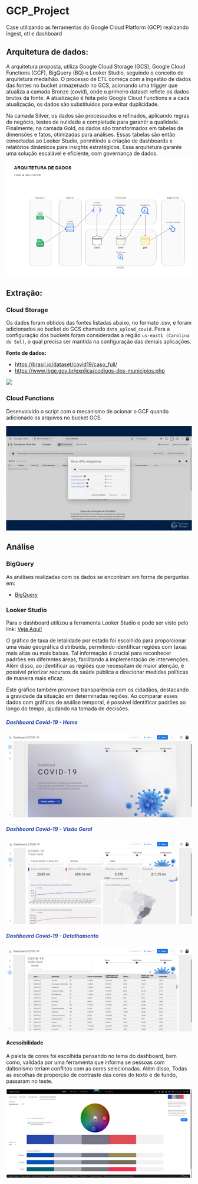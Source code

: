 # GCP_Project
 Case utilizando as ferramentas do Google Cloud Platform (GCP) realizando ingest, etl e dashboard

## Arquitetura de dados:
A arquitetura proposta, utiliza Google Cloud Storage (GCS), Google Cloud Functions (GCF), BigQuery (BQ) e Looker Studio, seguindo o conceito de arquitetura medalhão. O processo de ETL começa com a ingestão de dados das fontes no bucket armazenado no GCS, acionando uma trigger que atualiza a camada Bronze (covid), onde o primeiro dataset reflete os dados brutos da fonte. A atualização é feita pelo Google Cloud Functions e a cada atualização, os dados são substituídos para evitar duplicidade.

Na camada Silver, os dados são processados e refinados, aplicando regras de negócio, testes de nulidade e completude para garantir a qualidade. Finalmente, na camada Gold, os dados são transformados em tabelas de dimensões e fatos, otimizadas para análises. Essas tabelas são então conectadas ao Looker Studio, permitindo a criação de dashboards e relatórios dinâmicos para insights estratégicos. Essa arquitetura garante uma solução escalável e eficiente, com governança de dados.
<img src="/Images/arquitetura_de_dados.png">

## Extração:
### Cloud Storage
Os dados foram obtidos das fontes listadas abaixo, no formato .csv, e foram adicionados ao bucket do GCS chamado `data_upload_covid`. Para a configuração dos buckets foram consideradas a região `us-east1 (Carolina do Sul)`, o qual precisa ser mantida na configuração das demais aplicações.

<b>Fonte de dados:</b>
* https://brasil.io/dataset/covid19/caso_full/
* https://www.ibge.gov.br/explica/codigos-dos-municipios.php

<img src="/Cloud_Storage/gcs_bucket.gif">

### Cloud Functions
Desenvolvido o script com o mecanismo de acionar o GCF quando adicionado os arquivos no bucket GCS.

<img src="/Cloud_Functions/gcf_function.gif">

## Análise
### BigQuery
As análises realizadas com os dados se encontram em forma de perguntas em:

* [BigQuery](/BigQuery)

### Looker Studio
Para o dashboard utilizou a ferramenta Looker Studio e pode ser visto pelo link: [Veja Aqui!](https://lookerstudio.google.com/s/gT_OVRF_5T4)

O gráfico de taxa de letalidade por estado foi escolhido para proporcionar uma visão geográfica distribuída, permitindo identificar regiões com taxas mais altas ou mais baixas. Tal informação é crucial para reconhecer padrões em diferentes áreas, facilitando a implementação de intervenções. Além disso, ao identificar as regiões que necessitam de maior atenção, é possível priorizar recursos de saúde pública e direcionar medidas políticas de maneira mais eficaz.

Este gráfico também promove transparência com os cidadãos, destacando a gravidade da situação em determinadas regiões. Ao comparar esses dados com gráficos de análise temporal, é possível identificar padrões ao longo do tempo, ajudando na tomada de decisões.

<h5 style="color: #2846AB">Dashboard Covid-19 - Home</h5>
<img src="/Images/home.png">

<h5 style="color: #2846AB">Dashboard Covid-19 - Visão Geral</h5>
<img src="/Images/visao_geral.png">

<h5 style="color: #2846AB">Dashboard Covid-19 - Detalhamento</h5>
<img src="/Images/detalhamento.png">

#### Acessibilidade
A paleta de cores foi escolhida pensando no tema do dashboard, bem como, validada por uma ferramenta que informa se pessoas com daltonismo teriam conflitos com as cores selecionadas. Além disso, Todas as escolhas de proporção de contraste das cores do texto e de fundo, passaram no teste.

<img src="/Images/acessibilidade.png">
